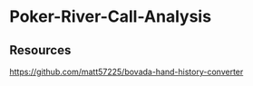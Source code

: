 # Poker-River-Call-Analysis

## Resources
https://github.com/matt57225/bovada-hand-history-converter
